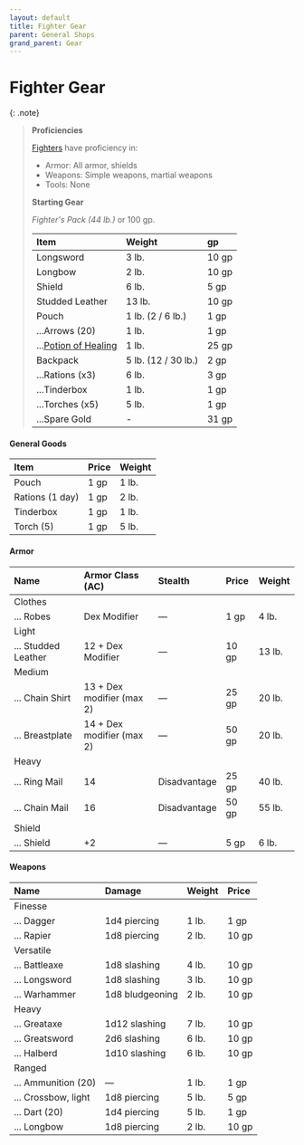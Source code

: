 ```yaml
---
layout: default
title: Fighter Gear
parent: General Shops
grand_parent: Gear
---
```


# Fighter Gear

{: .note}
> **Proficiencies**
>
> [Fighters](../../character_creation/class/fighter) have proficiency in:
>
> * Armor: All armor, shields
> * Weapons: Simple weapons, martial weapons
> * Tools: None
>
> **Starting Gear**
> 
> _Fighter's Pack (44 lb.)_ or 100 gp.
> 
> | Item                                         | Weight              | gp    |
> | :------------------------------------------- | :------------------ | :---- |
> | Longsword                                    | 3 lb.               | 10 gp |
> | Longbow                                      | 2 lb.               | 10 gp |
> | Shield                                       | 6 lb.               | 5 gp  |
> | Studded Leather                              | 13 lb.              | 10 gp |
> | Pouch                                        | 1 lb. (2 / 6 lb.)   | 1 gp  |
> | ...Arrows (20)                               | 1 lb.               | 1 gp  |
> | ...[Potion of Healing](../../gear/alchemics) | 1 lb.               | 25 gp |
> | Backpack                                     | 5 lb. (12 / 30 lb.) | 2 gp  |
> | ...Rations (x3)                              | 6 lb.               | 3 gp  |
> | ...Tinderbox                                 | 1 lb.               | 1 gp  |
> | ...Torches (x5)                              | 5 lb.               | 1 gp  |
> | ...Spare Gold                                | -                   | 31 gp |

#### General Goods

| Item            | Price | Weight |
| :-------------- | :---- | :----- |
| Pouch           | 1 gp  | 1 lb.  |
| Rations (1 day) | 1 gp  | 2 lb.  |
| Tinderbox       | 1 gp  | 1 lb.  |
| Torch (5)       | 1 gp  | 5 lb.  |

#### Armor

| Name                | Armor Class (AC)          | Stealth      | Price | Weight |
| :------------------ | :------------------------ | :----------- | :---- | :----- |
| Clothes             |                           |              |       |        |
| ... Robes           | Dex Modifier              | —            | 1 gp  | 4 lb.  |
| Light               |                           |              |       |        |
| ... Studded Leather | 12 + Dex Modifier         | —            | 10 gp | 13 lb. |
| Medium              |                           |              |       |        |
| ... Chain Shirt     | 13 + Dex modifier (max 2) | —            | 25 gp | 20 lb. |
| ... Breastplate     | 14 + Dex modifier (max 2) | —            | 50 gp | 20 lb. |
| Heavy               |                           |              |       |        |
| ... Ring Mail       | 14                        | Disadvantage | 25 gp | 40 lb. |
| ... Chain Mail      | 16                        | Disadvantage | 50 gp | 55 lb. |
| Shield              |                           |              |       |        |
| ... Shield          | +2                        | —            | 5 gp  | 6 lb.  |


#### Weapons

| Name                | Damage          | Weight | Price |
| :------------------ | :-------------- | :----- | :---- |
| Finesse             |                 |        |       |
| ... Dagger          | 1d4 piercing    | 1 lb.  | 1 gp  |
| ... Rapier          | 1d8 piercing    | 2 lb.  | 10 gp |
| Versatile           |                 |        |       |
| ... Battleaxe       | 1d8 slashing    | 4 lb.  | 10 gp |
| ... Longsword       | 1d8 slashing    | 3 lb.  | 10 gp |
| ... Warhammer       | 1d8 bludgeoning | 2 lb.  | 10 gp |
| Heavy               |                 |        |       |
| ... Greataxe        | 1d12 slashing   | 7 lb.  | 10 gp |
| ... Greatsword      | 2d6 slashing    | 6 lb.  | 10 gp |
| ... Halberd         | 1d10 slashing   | 6 lb.  | 10 gp |
| Ranged              |                 |        |       |
| ... Ammunition (20) | —               | 1 lb.  | 1 gp  |
| ... Crossbow, light | 1d8 piercing    | 5 lb.  | 5 gp  |
| ... Dart (20)       | 1d4 piercing    | 5 lb.  | 1 gp  |
| ... Longbow         | 1d8 piercing    | 2 lb.  | 10 gp |

